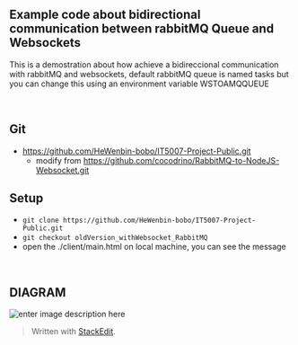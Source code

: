 ## Example code about bidirectional communication between rabbitMQ Queue and Websockets

This is a demostration about how achieve a bidireccional communication with rabbitMQ and websockets,
default rabbitMQ queue is named tasks but you can change this using an environment variable WSTOAMQQUEUE

<br>

## Git
* https://github.com/HeWenbin-bobo/IT5007-Project-Public.git
    * modify from https://github.com/cocodrino/RabbitMQ-to-NodeJS-Websocket.git

## Setup
* ```git clone https://github.com/HeWenbin-bobo/IT5007-Project-Public.git```
* ```git checkout oldVersion_withWebsocket_RabbitMQ```
* open the ./client/main.html on local machine, you can see the message

<br>

## DIAGRAM

![enter image description here](https://github.com/HeWenbin-bobo/IT5007-Project-Public/oldVersion_withWebsocket_RabbitMQ/images/graph.png?raw=true)

> Written with [StackEdit](https://stackedit.io/).
